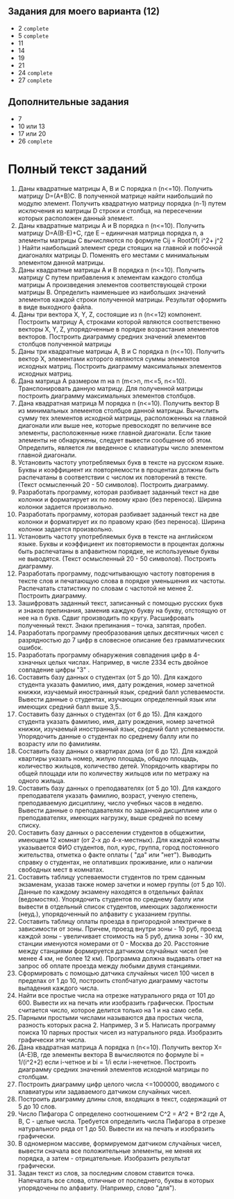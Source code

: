 ﻿Задания для моего варианта (12)
------------------------------
* 2 `complete`
* 5 `complete`
* 11
* 14
* 19
* 21
* 24 `complete`
* 27 `complete`

Дополнительные задания
----------------------
* 7
* 10 или 13
* 17 или 20
* 26 `complete`

Полный текст заданий
====================

1. Даны квадратные матрицы А, В и С порядка  n (n<=10). Получить матрицу D=(A+B)C. В полученной матрице найти наибольший по модулю элемент. Получить квадратную матрицу порядка (n-1) путем исключения из матрицы D строки и столбца, на пересечении которых расположен данный элемент. 
2. Даны квадратные матрицы А и В порядка  n (n<=10). Получить матрицу D=A(B-E)+C, где E – единичная матрица порядка  n, а элементы матрицы C вычисляются по формуле Cij = RootOf( i^2+ j^2 ) Найти наибольший  элемент среди стоящих на главной и побочной диагоналях матрицы D. Поменять его местами с минимальным элементом данной матрицы. 
3. Даны квадратные матрицы А и В порядка  n (n<=10). Получить матрицу C  путем прибавления к элементам каждого столбца матрицы А произведения элементов соответствующей строки матрицы В. Определить наименьшее из наибольших значений элементов каждой строки полученной матрицы. Результат оформить в виде выходного файла.
4. Даны три вектора X, Y, Z, состоящие из n (n<=12) компонент. Построить матрицу А, строками которой являются соответственно векторы X, Y, Z, упорядоченные в порядке возрастания элементов векторов. Построить диаграмму средних значений элементов столбцов полученной матрицы
5. Даны три квадратные матрицы А, В и С порядка  n (n<=10). Получить вектор Х, элементами которого являются суммы элементов исходных матриц. Построить диаграмму максимальных элементов исходных матриц.
6. Дана матрица А размером  m на n  (m<>n, m<=5, n<=10). Транспонировать  данную матрицу. Для полученной матрицы построить диаграмму максимальных элементов столбцов.
7. Дана квадратная матрица М порядка  n (n<=10). Получить вектор В из минимальных элементов столбцов данной матрицы. Вычислить сумму тех элементов исходной матрицы, расположенных на главной диагонали или выше нее, которые превосходят по величине все элементы, расположенные  ниже главной диагонали. Если такие элементы не обнаружены, следует вывести сообщение об этом. Определить, является ли введенное с клавиатуры число элементом главной диагонали.
8. Установить частоту употребляемых букв в тексте на русском языке. Буквы и коэффициент их повторяемости в процентах должны быть распечатаны в соответствии с числом их повторений в тексте. (Текст осмысленный 20 - 50 символов). Построить диаграмму.
9. Разработать программу, которая разбивает заданный текст на две колонки и форматирует их по левому краю (без переноса). Ширина колонки задается произвольно.
10. Разработать программу, которая разбивает заданный текст на две колонки и форматирует их по правому краю (без переноса). Ширина колонки задается произвольно.
11. Установить частоту употребляемых букв в тексте на английском языке. Буквы и коэффициент их повторяемости в процентах должны быть распечатаны в алфавитном порядке, не используемые буквы не выводятся. (Текст осмысленный 20 - 50 символов). Построить диаграмму.
12. Разработать программу, подсчитывающую частоту повторения в тексте слов и печатающую слова в порядке уменьшения их частоты. Распечатать статистику по словам с частотой не менее 2. Построить диаграмму.
13. Зашифровать заданный текст, записанный с помощью русских букв и знаков препинания, заменив каждую букву на букву, отстоящую от нее на n букв. Сдвиг производить по кругу. Расшифровать полученный текст. Знаки препинания – точка, запятая, пробел.
14. Разработать программу преобразования целых десятичных чисел с разрядностью до 7 цифр в словесное описание без грамматических ошибок.
15. Разработать программу обнаружения совпадения цифр в 4-хзначных целых числах. Например, в числе 2334 есть двойное совпадение цифры "3" .
16. Составить базу данных о студентах (от 5 до 10). Для каждого студента указать фамилию, имя, дату рождения, номер зачетной книжки, изучаемый иностранный язык, средний балл успеваемости. Вывести данные о студентах, изучающих определенный язык или имеющих средний балл выше 3,5..
17. Составить базу данных о студентах (от 6 до 15). Для каждого студента указать фамилию, имя, дату рождения, номер зачетной книжки, изучаемый иностранный язык, средний балл успеваемости. Упорядочить данные о студентах по среднему баллу или по возрасту или по фамилиям.
18. Составить базу данных о квартирах дома (от 6 до 12). Для каждой квартиры указать номер, жилую площадь, общую площадь, количество жильцов, количество детей. Упорядочить квартиры по общей площади или по количеству жильцов или по метражу на одного жильца.
19. Составить базу данных о преподавателях (от 5 до 10). Для каждого преподавателя указать фамилию, возраст, ученую степень, преподаваемую дисциплину, число учебных часов в неделю. Вывести данные о преподавателях по заданной дисциплине или о преподавателях, имеющих нагрузку, выше средней по всему списку.
20. Составить базу данных о расселении студентов в общежитии, имеющем 12 комнат (от 2-х до 4-х-местных). Для каждой комнаты указывается ФИО студентов, пол, курс, группа, город постоянного жительства, отметка о факте оплаты ( "да" или "нет"). Выводить справку о студентах, не оплативших проживание, или о наличии свободных мест в комнатах. 
21. Составить таблицу успеваемости студентов по трем сданным экзаменам, указав также номер зачетки и номер группы (от 5 до 10). Данные по каждому экзамену находятся в отдельных файлах (ведомостях). Упорядочить студентов по среднему баллу или вывести в отдельный список студентов, имеющих задолженности (неуд.), упорядоченный по алфавиту с указанием группы.
22. Составить таблицу оплаты проезда в пригородной электричке в зависимости от зоны. Причем, проезд внутри зоны - 10 руб, проезд каждой зоны - увеличивает стоимость на 5 руб, длина зоны - 30 км, станции именуются номерами от 0 - Москва до 20. Расстояние между станциями формируется датчиком случайных чисел (не менее 4 км, не более 12 км). Программа должна выдавать ответ на запрос об оплате проезда между любыми двумя станциями. 
23. Сформировать с помощью датчика случайных чисел 100 чисел в пределах от 1 до 10, построить столбчатую диаграмму частоты выпадения каждого числа.
24. Найти все простые числа на отрезке натурального ряда от 101 до 600. Вывести их на печать или изобразить графически. Простым считается число, которое делится только на 1 и на само себя.
25. Парными простыми числами называются два простых числа, разность которых расна 2. Например, 3 и 5. Написать программу поиска 10 парных простых чисел из натурального ряда. Изобразить графически эти числа.
26. Дана квадратная матрица А порядка  n (n<=10). Получить вектор Х=(А-Е)В, где элементы вектора В вычисляются по формуле bi = 1/(i^2+2) если i-четное и bi = 1/i если i-нечетное. Построить диаграмму средних значений элементов исходной матрицы по столбцам.
27. Построить диаграмму цифр целого числа <=1000000, вводимого с клавиатуры или задаваемого датчиком случайных чисел.
28. Построить диаграмму длины слов, входящих в текст, содержащий от 5 до 10 слов.
29. Число Пифагора С определено соотношением C^2 = A^2 + B^2 где A, B, C - целые числа. Требуется определить числа Пифагора в отрезке натурального ряда от 1 до 50. Вывести их на печать и изобразить графически.  
30. В одномерном массиве, формируемом датчиком случайных чисел, вывести сначала все положительные элементы, не меняя их порядка, а затем - отрицательные. Изобразить результат графически. 
31. Задан текст из слов, за последним словом ставится точка. Напечатать все слова, отличные от последнего,  буквы в которых упорядочены по алфавиту. (Например, слово "для").